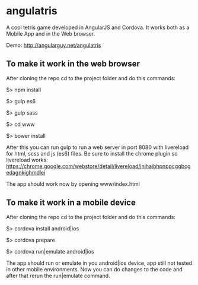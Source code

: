 # angulatris
A cool tetris game developed in AngularJS and Cordova. It works both as a Mobile App and in the Web browser.

Demo: http://angularguy.net/angulatris


## To make it work in the web browser
After cloning the repo cd to the project folder and do this commands:

$> npm install

$> gulp es6

$> gulp sass

$> cd www

$> bower install


After this you can run gulp to run a web server in port 8080 with livereload for html, scss and js (es6) files.
Be sure to install the chrome plugin so livereload works: https://chrome.google.com/webstore/detail/livereload/jnihajbhpnppcggbcgedagnkighmdlei

The app should work now by opening www/index.html



## To make it work in a mobile device
After cloning the repo cd to the project folder and do this commands:

$> cordova install android|ios

$> cordova prepare

$> cordova run|emulate android|ios


The app should run or emulate in you android|ios device, app still not tested in other mobile environments.
Now you can do changes to the code and after that rerun the run|emulate command.
